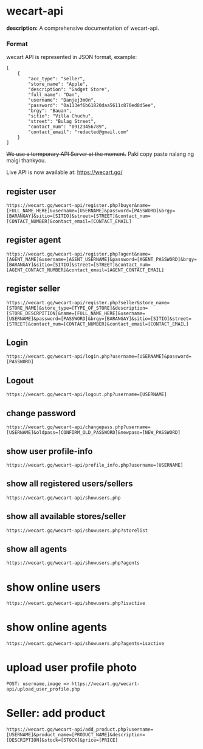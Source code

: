 # wecart-api

**description:** A comprehensive documentation of wecart-api.

### Format

wecart API is represented in JSON format, example:
```
[
    {
        "acc_type": "seller",
        "store_name": "Apple",
        "description": "Gadget Store",
        "full_name": "Dan",
        "username": "Danjej3m0n",
        "password": "0a113ef6b61820daa5611c870ed8d5ee",
        "brgy": "Bauan",
        "sitio": "Villa Chuchu",
        "street": "Bulag Street",
        "contact_num": "09123456789",
        "contact_email": "redacted@gmail.com"
    }
]
```

~~We use a termporary API Server at the moment.~~ Paki copy paste nalang ng maigi thankyou.

Live API is now available at: https://wecart.gq/

## register user
```
https://wecart.gq/wecart-api/register.php?buyer&name=[FULL_NAME_HERE]&username=[USERNAME]&password=[PASSWORD]&brgy=[BARANGAY]&sitio=[SITIO]&street=[STREET]&contact_num=[CONTACT_NUMBER]&contact_email=[CONTACT_EMAIL]
```
## register agent
```
https://wecart.gq/wecart-api/register.php?agent&name=[AGENT_NAME]&username=[AGENT_USERNAME]&password=[AGENT_PASSWORD]&brgy=[BARANGAY]&sitio=[SITIO]&street=[STREET]&contact_num=[AGENT_CONTACT_NUMBER]&contact_email=[AGENT_CONTACT_EMAIL]
```
## register seller
```
https://wecart.gq/wecart-api/register.php?seller&store_name=[STORE_NAME]&store_type=[TYPE_OF_STORE]&description=[STORE_DESCRPITION]&name=[FULL_NAME_HERE]&username=[USERNAME]&password=[PASSWORD]&brgy=[BARANGAY]&sitio=[SITIO]&street=[STREET]&contact_num=[CONTACT_NUMBER]&contact_email=[CONTACT_EMAIL]
```
## Login
```
https://wecart.gq/wecart-api/login.php?username=[USERNAME]&password=[PASSWORD]
```
## Logout
```
https://wecart.gq/wecart-api/logout.php?username=[USERNAME]
```
## change password
```
https://wecart.gq/wecart-api/changepass.php?username=[USERNAME]&oldpass=[CONFIRM_OLD_PASSWORD]&newpass=[NEW_PASSWORD]

```
## show user profile-info
```
https://wecart.gq/wecart-api/profile_info.php?username=[USERNAME]

```
## show all registered users/sellers
```
https://wecart.gq/wecart-api/showusers.php
```
## show all available stores/seller
```
https://wecart.gq/wecart-api/showusers.php?storelist
```
## show all agents
```
https://wecart.gq/wecart-api/showusers.php?agents
```
# show online users
```
https://wecart.gq/wecart-api/showusers.php?isactive
```
# show online agents
```
https://wecart.gq/wecart-api/showusers.php?agents=isactive
```
# upload user profile photo
```
POST: username,image => https://wecart.gq/wecart-api/upload_user_profile.php
```
# Seller: add product
```
https://wecart.gq/wecart-api/add_product.php?username=[USERNAME]&product_name=[PRODUCT_NAME]&description=[DESCRIPTION]&stock=[STOCK]&price=[PRICE]
```
